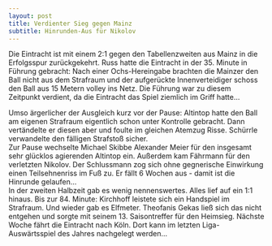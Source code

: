 ```yaml
---
layout: post
title: Verdienter Sieg gegen Mainz
subtitle: Hinrunden-Aus für Nikolov
---
```


Die Eintracht ist mit einem 2:1 gegen den Tabellenzweiten aus Mainz in die Erfolgsspur zurückgekehrt. Russ hatte die Eintracht in der 35. Minute in Führung gebracht: Nach einer Ochs-Hereingabe brachten die Mainzer den Ball nicht aus dem Strafraum und der aufgerückte Innenverteidiger schoss den Ball aus 15 Metern volley ins Netz. Die Führung war zu diesem Zeitpunkt verdient, da die Eintracht das Spiel ziemlich im Griff hatte...

Umso ärgerlicher der Ausgleich kurz vor der Pause: Altintop hatte den Ball am eigenen Strafraum eigentlich schon unter Kontrolle gebracht. Dann vertändelte er diesen aber und foulte im gleichen Atemzug Risse. Schürrle verwandelte den fälligen Strafstoß sicher.  
Zur Pause wechselte Michael Skibbe Alexander Meier für den insgesamt sehr glücklos agierenden Altintop ein. Außerdem kam Fährmann für den verletzten Nikolov. Der Schlussmann zog sich ohne gegnerische Einwirkung einen Teilsehnenriss im Fuß zu. Er fällt 6 Wochen aus - damit ist die Hinrunde gelaufen...  
In der zweiten Halbzeit gab es wenig nennenswertes. Alles lief auf ein 1:1 hinaus. Bis zur 84. Minute: Kirchhoff leistete sich ein Handspiel im Strafraum. Und wieder gab es Elfmeter. Theofanis Gekas ließ sich das nicht entgehen und sorgte mit seinem 13. Saisontreffer für den Heimsieg. Nächste Woche fährt die Eintracht nach Köln. Dort kann im letzten Liga-Auswärtsspiel des Jahres nachgelegt werden...

